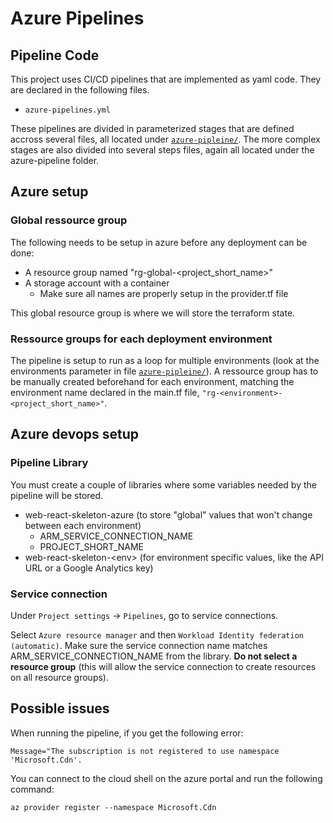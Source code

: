 # Azure Pipelines

## Pipeline Code

This project uses CI/CD pipelines that are implemented as yaml code.
They are declared in the following files.

- `azure-pipelines.yml`

These pipelines are divided in parameterized stages that are defined accross several files, all located under [`azure-pipleine/`](../azure-pipeline/).
The more complex stages are also divided into several steps files, again all located under the azure-pipeline folder.

## Azure setup

### Global ressource group

The following needs to be setup in azure before any deployment can be done:

- A resource group named "rg-global-<project_short_name>"
- A storage account with a container
  - Make sure all names are properly setup in the provider.tf file

This global resource group is where we will store the terraform state.

### Ressource groups for each deployment environment

The pipeline is setup to run as a loop for multiple environments (look at the environments parameter in file [`azure-pipleine/`](../azure-pipeline/environments_loop.yml)). A ressource group has to be manually created beforehand for each environment, matching the environment name declared in the main.tf file, `"rg-<environment>-<project_short_name>"`.

## Azure devops setup

### Pipeline Library

You must create a couple of libraries where some variables needed by the pipeline will be stored.

- web-react-skeleton-azure (to store "global" values that won't change between each environment)
  - ARM_SERVICE_CONNECTION_NAME
  - PROJECT_SHORT_NAME
- web-react-skeleton-\<env> (for environment specific values, like the API URL or a Google Analytics key)

### Service connection

Under `Project settings` -> `Pipelines`, go to service connections.

Select `Azure resource manager` and then `Workload Identity federation (automatic)`. Make sure the service connection name matches ARM_SERVICE_CONNECTION_NAME from the library. **Do not select a resource group** (this will allow the service connection to create resources on all resource groups).

## Possible issues

When running the pipeline, if you get the following error:

`Message="The subscription is not registered to use namespace 'Microsoft.Cdn'.`

You can connect to the cloud shell on the azure portal and run the following command:

`az provider register --namespace Microsoft.Cdn`
